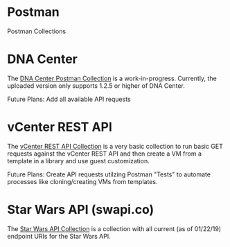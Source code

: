 # Postman
Postman Collections

# DNA Center

The [DNA Center Postman Collection](https://github.com/nlourido/Postman/blob/master/DNA%20Center.postman_collection.json) is a work-in-progress. Currently, the uploaded version only supports 1.2.5 or higher of DNA Center.

Future Plans:
Add all available API requests

# vCenter REST API
The [vCenter REST API Collection](https://github.com/nlourido/Postman/blob/master/vCenter%20REST%20API.postman_collection.json) is a very basic collection to run basic GET requests against the vCenter REST API and then create a VM from a template in a library and use guest customization. 

Future Plans:
Create API requests utilzing Postman "Tests" to automate processes like cloning/creating VMs from templates.

# Star Wars API (swapi.co)
The [Star Wars API Collection](https://github.com/nlourido/Postman/blob/master/Starwars.co%20API.postman_collection.json) is a collection with all current (as of 01/22/19) endpoint URIs for the Star Wars API. 
